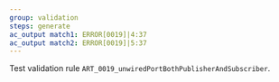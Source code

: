 ```yaml
---
group: validation
steps: generate
ac_output match1: ERROR[0019]|4:37
ac_output match2: ERROR[0019]|5:37
---
```

Test validation rule `ART_0019_unwiredPortBothPublisherAndSubscriber`.
